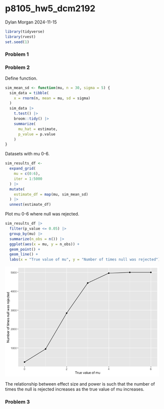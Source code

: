 p8105_hw5_dcm2192
================
Dylan Morgan
2024-11-15

``` r
library(tidyverse)
library(rvest)
set.seed(1)
```

### Problem 1

### Problem 2

Define function.

``` r
sim_mean_sd <- function(mu, n = 30, sigma = 5) {
  sim_data = tibble(
    x = rnorm(n, mean = mu, sd = sigma)
  )
  sim_data |> 
    t.test() |> 
    broom::tidy() |> 
    summarize(
      mu_hat = estimate, 
      p_value = p.value
    )
}
```

Datasets with mu 0-6.

``` r
sim_results_df <- 
  expand_grid(
    mu = c(0:6),
    iter = 1:5000
  ) |> 
  mutate(
    estimate_df = map(mu, sim_mean_sd)
  ) |> 
  unnest(estimate_df)
```

Plot mu 0-6 where null was rejected.

``` r
sim_results_df |> 
  filter(p_value <= 0.05) |> 
  group_by(mu) |> 
  summarize(n_obs = n()) |> 
  ggplot(aes(x = mu, y = n_obs)) + 
  geom_point() + 
  geom_line() + 
  labs(x = "True value of mu", y = "Number of times null was rejected")
```

![](p8105_hw5_dcm2192_files/figure-gfm/unnamed-chunk-3-1.png)<!-- -->

The relationship between effect size and power is such that the number
of times the null is rejected increases as the true value of mu
increases.

### Problem 3
